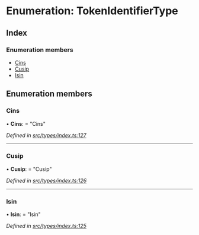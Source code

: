 # Enumeration: TokenIdentifierType

## Index

### Enumeration members

* [Cins](tokenidentifiertype.md#cins)
* [Cusip](tokenidentifiertype.md#cusip)
* [Isin](tokenidentifiertype.md#isin)

## Enumeration members

###  Cins

• **Cins**: = "Cins"

*Defined in [src/types/index.ts:127](https://github.com/PolymathNetwork/polymesh-sdk/blob/ad17cbf/src/types/index.ts#L127)*

___

###  Cusip

• **Cusip**: = "Cusip"

*Defined in [src/types/index.ts:126](https://github.com/PolymathNetwork/polymesh-sdk/blob/ad17cbf/src/types/index.ts#L126)*

___

###  Isin

• **Isin**: = "Isin"

*Defined in [src/types/index.ts:125](https://github.com/PolymathNetwork/polymesh-sdk/blob/ad17cbf/src/types/index.ts#L125)*
